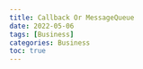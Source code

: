 ```yaml
---
title: Callback Or MessageQueue
date: 2022-05-06
tags: [Business]
categories: Business
toc: true
---
```



